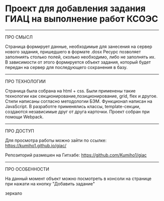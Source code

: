# Проект для добавления задания ГИАЦ на выполнение работ КСОЭС 
___________________________________
ПРО СМЫСЛ

Страница формирует данные, необходимые для занесения на сервер нового задания, пришедшего в формате .dosx
Ресурс позволяет заполниять столько полей, сколько необходимо, либо не заполнять их. В зависимости от этого формируется объект задания, который будет передан на сервер для последующего сохранения в базу.

___________________________________
ПРО ТЕХНОЛОГИИ

Страница была собрана на html + css. Были применены такие технологии как секционирование,позиционирование, grid, flex и другое. Стили написаны согласно методологии БЭМ.
Функционал написан на JavaScript. В разработге применялись классы, template-секции, создаются независимые друг от друга карточки.
Проект собран при помощи Webpack.

___________________________________
ПРО ДОСТУП

Для просмотра работы можно зайти по ссылке:
https://kumiho1.github.io/giac/


Репозиторий размешен на Гитхабе:
https://github.com/Kumiho1/giac

___________________________________
ПРО ОСОБЕННОСТИ

На данный момент объект можно посмотреть в консоли на странице при нажати на кнопку "Добавить задание"

зеркало
